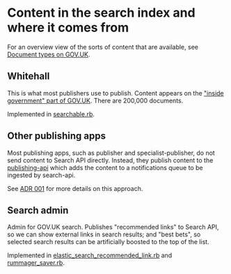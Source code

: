# Content in the search index and where it comes from

For an overview view of the sorts of content that are available, see [Document types on GOV.UK](https://docs.publishing.service.gov.uk/document-types.html).

## Whitehall

This is what most publishers use to publish. Content appears on the ["inside government" part of GOV.UK](https://www.gov.uk/government/publications). There are 200,000 documents.

Implemented in [searchable.rb](https://github.com/alphagov/whitehall/blob/master/app/models/searchable.rb).

## Other publishing apps

Most publishing apps, such as publisher and specialist-publisher, do not send
content to Search API directly. Instead, they publish content to the
[publishing-api][publishing_api] which adds the content to a notifications queue
to be ingested by search-api.

See [ADR 001][adr_001] for more details on this approach.

[publishing_api]: https://github.com/alphagov/publishing-api
[adr_001]: https://github.com/alphagov/search-api/blob/master/doc/arch/adr-001-use-of-both-rabbitmq-and-sidekiq-queues.md

## Search admin
Admin for GOV.UK search. Publishes "recommended links" to Search API,
so we can show external links in search results; and "best bets", so
selected search results can be artificially boosted to the top of the
list.

Implemented in [elastic_search_recommended_link.rb](https://github.com/alphagov/search-admin/blob/master/app/models/elastic_search_recommended_link.rb) and [rummager_saver.rb](https://github.com/alphagov/search-admin/blob/master/app/services/rummager_saver.rb).

